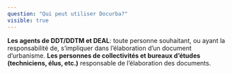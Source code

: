 ```yaml
---
question: "Qui peut utiliser Docurba?"
visible: true
---
```

**Les agents de DDT/DDTM et DEAL**: toute personne souhaitant, ou ayant la responsabilité de, s’impliquer dans l’élaboration d’un document d’urbanisme. 
**Les personnes de collectivités et bureaux d’études (techniciens, élus, etc.)** responsable de l’élaboration des documents. 
